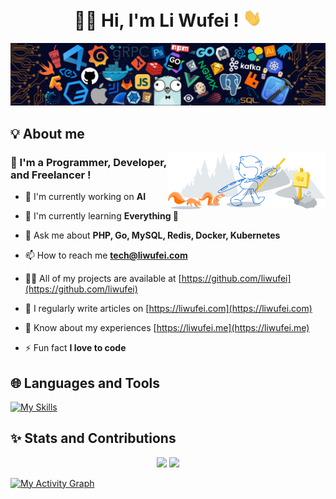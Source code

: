 <h1 align="center"> 🙏🏻 Hi, I'm Li Wufei ! <img src="./images/hi.gif" width="30px"></h1>

<img src="./images/header.png">

## 💡 About me

<img src="./images/about.png" width="50%" align="right">

<h3> 🧑 I'm a Programmer, Developer, and Freelancer ! </h3>

- 🔭 I'm currently working on **AI**

- 🌱 I'm currently learning **Everything 🤣**

- 💬 Ask me about **PHP, Go, MySQL, Redis, Docker, Kubernetes**

- 📫 How to reach me **<tech@liwufei.com>**

- 👨‍💻 All of my projects are available at [https://github.com/liwufei](https://github.com/liwufei)

- 📝 I regularly write articles on [https://liwufei.com](https://liwufei.com)

- 📄 Know about my experiences [https://liwufei.me](https://liwufei.me)

- ⚡ Fun fact **I love to code**

## 🌐 Languages and Tools

[![My Skills](https://skillicons.dev/icons?i=ansible,appwrite,astro,aws,azure,bash,bootstrap,cloudflare,codepen,css,d3,django,docker,express,fastapi,firebase,flask,gcp,git,github,gitlab,go,grafana,graphql,heroku,html,ai,js,jenkins,jest,jquery,kubernetes,laravel,linux,md,mongodb,mysql,netlify,nginx,nodejs,nuxtjs,php,postgres,prometheus,py,pytorch,rabbitmq,redis,rust,sass,supabase,solidity,symfony,tauri,tensorflow,threejs,ts,vercel,vite,vscode,vue,wasm,webflow,wordpress)](https://skillicons.dev)

## ✨ Stats and Contributions

<p align="center">
  <img src="https://github-readme-stats.vercel.app/api?username=liwufei&theme=tokyonight" width="48%">
  <img src="https://streak-stats.demolab.com/?user=liwufei&theme=tokyonight" width="48%">
</p>

[![My Activity Graph](https://github-readme-activity-graph.vercel.app/graph?username=liwufei&theme=tokyo-night)](https://github.com/ashutosh00710/github-readme-activity-graph)
